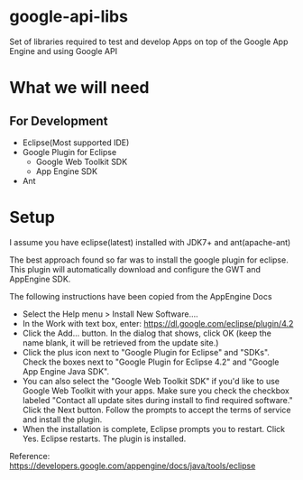 google-api-libs
===============

Set of libraries required to test and develop Apps on top of the Google App Engine and using Google API

What we will need
=================

For Development
---------------

 * Eclipse(Most supported IDE)
 * Google Plugin for Eclipse
   * Google Web Toolkit SDK
   * App Engine SDK
 * Ant

Setup
=====

I assume you have eclipse(latest) installed with JDK7+ and ant(apache-ant)

The best approach found so far was to install the google plugin for eclipse. This plugin will automatically download and configure the GWT and AppEngine SDK. 

The following instructions have been copied from the AppEngine Docs

 * Select the Help menu > Install New Software....
 * In the Work with text box, enter: https://dl.google.com/eclipse/plugin/4.2
 * Click the Add... button. In the dialog that shows, click OK (keep the name blank, it will be retrieved from the update site.)
 * Click the plus icon next to "Google Plugin for Eclipse" and "SDKs". Check the boxes next to "Google Plugin for Eclipse 4.2" and "Google App Engine Java SDK". 
 * You can also select the "Google Web Toolkit SDK" if you'd like to use Google Web Toolkit with your apps. Make sure you check the checkbox labeled "Contact all update sites during install to find required software." Click the Next button. Follow the prompts to accept the terms of service and install the plugin.
 * When the installation is complete, Eclipse prompts you to restart. Click Yes. Eclipse restarts. The plugin is installed.

Reference: https://developers.google.com/appengine/docs/java/tools/eclipse
